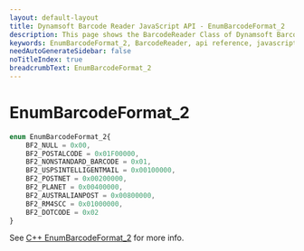 ```yaml
---
layout: default-layout
title: Dynamsoft Barcode Reader JavaScript API - EnumBarcodeFormat_2
description: This page shows the BarcodeReader Class of Dynamsoft Barcode Reader JavaScript SDK.
keywords: EnumBarcodeFormat_2, BarcodeReader, api reference, javascript, js
needAutoGenerateSidebar: false
noTitleIndex: true
breadcrumbText: EnumBarcodeFormat_2
---
```



# EnumBarcodeFormat_2

```ts
enum EnumBarcodeFormat_2{
    BF2_NULL = 0x00,
    BF2_POSTALCODE = 0x01F00000,
    BF2_NONSTANDARD_BARCODE = 0x01,
    BF2_USPSINTELLIGENTMAIL = 0x00100000,
    BF2_POSTNET = 0x00200000,
    BF2_PLANET = 0x00400000,
    BF2_AUSTRALIANPOST = 0x00800000,
    BF2_RM4SCC = 0x01000000,
    BF2_DOTCODE = 0x02
}
```

See [C++ EnumBarcodeFormat_2](https://www.dynamsoft.com/barcode-reader/parameters/enum/format-enums.html?ver=latest#barcodeformat_2) for more info.